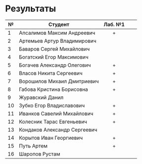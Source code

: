 # Результаты

| №   | Студент                      | Лаб. №1 |     |     |
| --- | ---------------------------- | :-----: | --- | --- |
| 1   | Апсалимов Максим Андреевич   |    +    |     |     |
| 2   | Артемьев Артур Владимирович  |         |     |     |
| 3   | Баваров Сергей Михайлович    |         |     |     |
| 4   | Богатский Егор Максимович    |         |     |     |
| 5   | Богачев Александр Олегович   |    +    |     |     |
| 6   | Власов Никита Сергеевич      |    +    |     |     |
| 7   | Ворошилов Михаил Дмитриевич  |    +    |     |     |
| 8   | Габова Кристина Борисовна    |    +    |     |     |
| 9   | Журавский Данил              |         |     |     |
| 10  | Зубко Егор Владиславович     |    +    |     |     |
| 11  | Иванков Савелий Михайлович   |    +    |     |     |
| 12  | Колесник Тарас Евгеньевич    |    +    |     |     |
| 13  | Кондаков Александр Сергеевич |         |     |     |
| 14  | Корытов Иван Георгиевич      |    +    |     |     |
| 15  | Путь Артем                   |    +    |     |     |
| 16  | Шаропов Рустам               |         |     |     |
